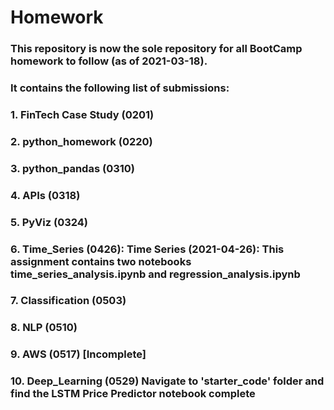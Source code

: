 # Homework
### This repository is now the sole repository for all BootCamp homework to follow (as of 2021-03-18).
### It contains the following list of submissions:
### 1. FinTech Case Study (0201)
### 2. python_homework (0220)
### 3. python_pandas (0310)
### 4. APIs (0318)
### 5. PyViz (0324) 
### 6. Time_Series (0426): Time Series (2021-04-26): This assignment contains two notebooks time_series_analysis.ipynb and regression_analysis.ipynb
### 7. Classification (0503)
### 8. NLP (0510)
### 9. AWS (0517) [Incomplete]
### 10. Deep_Learning (0529) Navigate to 'starter_code' folder and find the LSTM Price Predictor notebook complete
